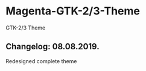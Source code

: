 # Magenta-GTK-2/3-Theme

GTK-2/3 Theme

Changelog: 08.08.2019.
----------------------

Redesigned complete theme
